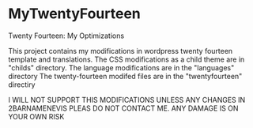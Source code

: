 MyTwentyFourteen
================

Twenty Fourteen: My Optimizations

This project contains my modifications in wordpress twenty fourteen template and translations. 
The CSS modifications as a child theme are in "childs" directory.
The language modifications are in the "languages" directory
The twenty-fourteen modifed files are in the "twentyfourteen" directiry

I WILL NOT SUPPORT THIS MODIFICATIONS UNLESS ANY CHANGES IN 2BARNAMENEVIS PLEAS DO NOT CONTACT ME. ANY DAMAGE IS ON YOUR OWN RISK
